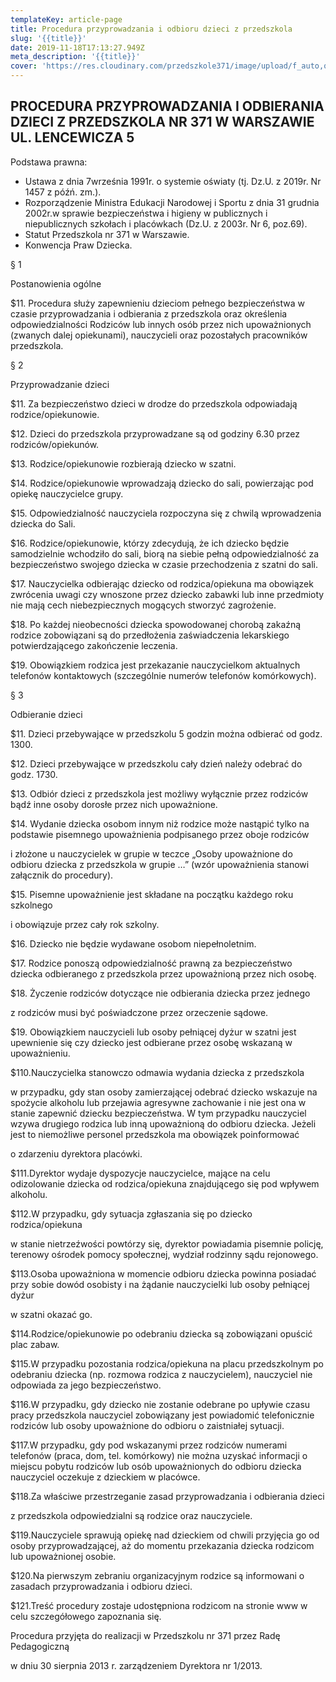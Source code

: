 ```yaml
---
templateKey: article-page
title: Procedura przyprowadzania i odbioru dzieci z przedszkola
slug: '{{title}}'
date: 2019-11-18T17:13:27.949Z
meta_description: '{{title}}'
cover: 'https://res.cloudinary.com/przedszkole371/image/upload/f_auto,q_auto/c_fill,w_1200/v1574097893/Albumy%20zdj%C4%99%C4%87/2019/paragraf1/rdvnvcrtucflz8fukbqt.jpg'
---
```

## PROCEDURA PRZYPROWADZANIA  I ODBIERANIA DZIECI Z PRZEDSZKOLA NR 371 W WARSZAWIE UL. LENCEWICZA 5

Podstawa prawna:

* Ustawa z dnia 7września 1991r. o systemie oświaty (tj. Dz.U. z 2019r. Nr 1457 z późń. zm.).
* Rozporządzenie Ministra Edukacji Narodowej i Sportu z dnia 31 grudnia 2002r.w sprawie bezpieczeństwa i higieny w publicznych i niepublicznych szkołach i placówkach (Dz.U. z 2003r. Nr 6, poz.69).
* Statut Przedszkola nr 371 w Warszawie.
* Konwencja Praw Dziecka.

§ 1

Postanowienia ogólne

$11.    Procedura służy zapewnieniu dzieciom pełnego bezpieczeństwa w czasie przyprowadzania i odbierania z przedszkola oraz określenia odpowiedzialności Rodziców lub innych osób przez nich upoważnionych (zwanych dalej opiekunami), nauczycieli oraz pozostałych pracowników przedszkola.

§ 2

Przyprowadzanie dzieci

$11.    Za bezpieczeństwo dzieci w drodze do przedszkola odpowiadają rodzice/opiekunowie.

$12.    Dzieci do przedszkola przyprowadzane są od godziny 6.30 przez rodziców/opiekunów.

$13.    Rodzice/opiekunowie rozbierają dziecko w szatni.

$14.    Rodzice/opiekunowie wprowadzają dziecko do sali, powierzając pod opiekę nauczycielce grupy.

$15.    Odpowiedzialność nauczyciela rozpoczyna się z chwilą wprowadzenia dziecka do Sali.

$16.    Rodzice/opiekunowie, którzy zdecydują, że ich dziecko będzie samodzielnie wchodziło do sali, biorą na siebie pełną odpowiedzialność za bezpieczeństwo swojego dziecka w czasie przechodzenia z szatni do sali.

$17.    Nauczycielka odbierając dziecko od rodzica/opiekuna ma obowiązek zwrócenia uwagi czy wnoszone przez dziecko zabawki lub inne przedmioty nie mają cech niebezpiecznych mogących stworzyć zagrożenie.

$18.    Po każdej nieobecności dziecka spowodowanej chorobą zakaźną rodzice zobowiązani są do przedłożenia zaświadczenia lekarskiego potwierdzającego zakończenie leczenia.

$19.    Obowiązkiem rodzica jest przekazanie nauczycielkom aktualnych telefonów kontaktowych (szczególnie numerów telefonów komórkowych).

§ 3

Odbieranie dzieci

$11.    Dzieci przebywające w przedszkolu 5 godzin można odbierać od godz. 1300.

$12.    Dzieci przebywające w przedszkolu cały dzień należy odebrać do godz. 1730.

$13.    Odbiór dzieci z przedszkola jest możliwy wyłącznie przez rodziców bądź inne osoby dorosłe przez nich upoważnione.

$14.    Wydanie dziecka osobom innym niż rodzice może nastąpić tylko na podstawie pisemnego upoważnienia podpisanego przez oboje rodziców

i złożone u nauczycielek w grupie w teczce „Osoby upoważnione do odbioru dziecka z przedszkola w grupie …” (wzór upoważnienia stanowi załącznik do procedury).

$15.    Pisemne upoważnienie jest składane na początku każdego roku szkolnego

i obowiązuje przez cały rok szkolny.

$16.    Dziecko nie będzie wydawane osobom niepełnoletnim.

$17.    Rodzice ponoszą odpowiedzialność prawną za bezpieczeństwo dziecka odbieranego z przedszkola przez upoważnioną przez nich osobę.

$18.    Życzenie rodziców dotyczące nie odbierania dziecka przez jednego

z rodziców musi być poświadczone przez orzeczenie sądowe.

$19.    Obowiązkiem nauczycieli lub osoby pełniącej dyżur w szatni jest upewnienie się czy dziecko jest odbierane przez osobę wskazaną w upoważnieniu.

$110.Nauczycielka stanowczo odmawia wydania dziecka z przedszkola

w przypadku, gdy stan osoby zamierzającej odebrać dziecko wskazuje na spożycie alkoholu lub przejawia agresywne zachowanie i nie jest ona w stanie zapewnić dziecku bezpieczeństwa. W tym przypadku nauczyciel wzywa drugiego rodzica lub inną upoważnioną do odbioru dziecka. Jeżeli jest to niemożliwe personel przedszkola ma obowiązek poinformować

o zdarzeniu dyrektora placówki.

$111.Dyrektor wydaje dyspozycje nauczycielce, mające na celu odizolowanie dziecka od rodzica/opiekuna znajdującego się pod wpływem alkoholu.

$112.W przypadku, gdy sytuacja zgłaszania się po dziecko rodzica/opiekuna

w stanie nietrzeźwości powtórzy się, dyrektor powiadamia pisemnie policję, terenowy ośrodek pomocy społecznej, wydział rodzinny sądu rejonowego.

$113.Osoba upoważniona w momencie odbioru dziecka powinna posiadać przy sobie dowód osobisty i na żądanie nauczycielki lub osoby pełniącej dyżur

w szatni okazać go.

$114.Rodzice/opiekunowie po odebraniu dziecka są zobowiązani opuścić plac zabaw.

$115.W przypadku pozostania rodzica/opiekuna na placu przedszkolnym po odebraniu dziecka (np. rozmowa rodzica z nauczycielem), nauczyciel nie odpowiada za jego bezpieczeństwo.

$116.W przypadku, gdy dziecko nie zostanie odebrane po upływie czasu pracy przedszkola nauczyciel zobowiązany jest powiadomić telefonicznie rodziców lub osoby upoważnione do odbioru o zaistniałej sytuacji.

$117.W przypadku, gdy pod wskazanymi przez rodziców numerami telefonów (praca, dom, tel. komórkowy) nie można uzyskać informacji o miejscu pobytu rodziców lub osób upoważnionych do odbioru dziecka nauczyciel oczekuje z dzieckiem w placówce.

$118.Za właściwe przestrzeganie zasad przyprowadzania i odbierania dzieci

z przedszkola odpowiedzialni są rodzice oraz nauczyciele.

$119.Nauczyciele sprawują opiekę nad dzieckiem od chwili przyjęcia go od osoby przyprowadzającej, aż do momentu przekazania dziecka rodzicom lub upoważnionej osobie.

$120.Na pierwszym zebraniu organizacyjnym rodzice są informowani o zasadach przyprowadzania i odbioru dzieci.

$121.Treść procedury zostaje udostępniona rodzicom na stronie www w celu szczegółowego zapoznania się.

Procedura przyjęta do realizacji w Przedszkolu nr 371 przez Radę Pedagogiczną

w dniu 30 sierpnia 2013 r. zarządzeniem Dyrektora nr 1/2013.
